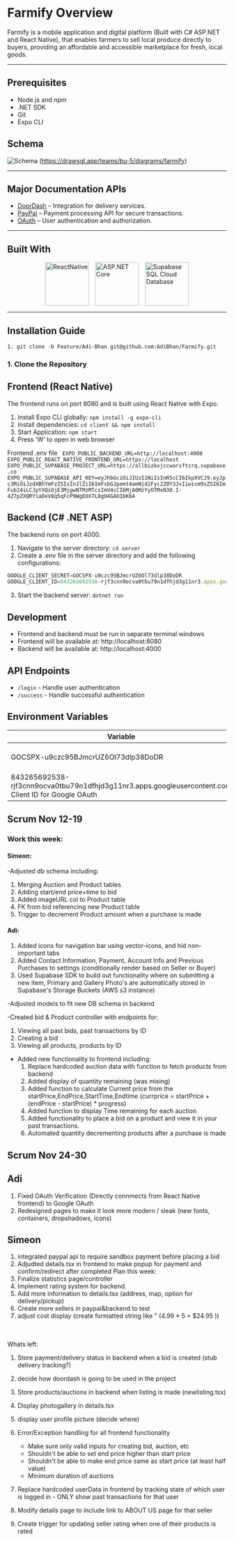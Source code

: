 # Farmify Overview

Farmify is a mobile application and digital platform   (Built with C# ASP.NET and React Native), that enables farmers to sell local produce directly to buyers, providing an affordable and accessible marketplace for fresh, local goods.

---

## Prerequisites
- Node.js and npm
- .NET SDK
- Git
- Expo CLI
## Schema
![Schema](./Images/Schema_11-1-2024.png)
(https://drawsql.app/teams/bu-5/diagrams/farmify)

---

## Major Documentation APIs

- [DoorDash](https://developer.doordash.com/en-US/docs/drive/tutorials/get_started/) – Integration for delivery services.
- [PayPal](https://developer.paypal.com/api/rest/) – Payment processing API for secure transactions.
- [OAuth](https://developers.google.com/identity/protocols/oauth2) – User authentication and authorization.

---

## Built With

<div style="display: flex; flex-direction: row; gap: 15px; align-items: center; justify-content: center;">
  <a href="https://reactnative.dev" target="_blank">
    <img src="./Images/ReactNative.png" alt="ReactNative" width="100" height="100" />
  </a>
  <a href="https://dotnet.microsoft.com/en-us/apps/aspnet" target="_blank">
    <img src="./Images/aspnetcore.png" alt="ASP.NET Core" width="100" height="100" />
  </a>
  <a href="https://supabase.com/" target="_blank">
    <img src="./Images/SupabaseSQL.png" alt="Supabase SQL Cloud Database" width="100" height="100" />
  </a>
</div>

---

## Installation Guide
    1. git clone -b Feature/Adi-Bhan git@github.com:AdiBhan/Farmify.git
### 1. Clone the Repository


## Frontend (React Native)
The frontend runs on port 8080 and is built using React Native with Expo.

1. Install Expo CLI globally: `npm install -g expo-cli`
2. Install dependencies: `cd client && npm install`
3. Start Application: `npm start`
4. Press 'W' to open in web browser

Frontend .env file
`
EXPO_PUBLIC_BACKEND_URL=http://localhost:4000
EXPO_PUBLIC_REACT_NATIVE_FRONTEND_URL=https://localhost
EXPO_PUBLIC_SUPABASE_PROJECT_URL=https://allbizkxjccwarsftcrq.supabase.co
EXPO_PUBLIC_SUPABASE_API_KEY=eyJhbGciOiJIUzI1NiIsInR5cCI6IkpXVCJ9.eyJpc3MiOiJzdXBhYmFzZSIsInJlZiI6ImFsbGJpemt4amNjd2Fyc2Z0Y3JxIiwicm9sZSI6ImFub24iLCJpYXQiOjE3MjgwNTMzMTcsImV4cCI6MjA0MzYyOTMxN30.I-4Z7pZXQRYiaDeV8q5qFcP9WgEOX7L8gU4GAO1bKb4`
## Backend (C# .NET ASP)
The backend runs on port 4000.

1. Navigate to the server directory: `cd server`
2. Create a .env file in the server directory and add the following configurations:
```javascript
GOOGLE_CLIENT_SECRET=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
GOOGLE_CLIENT_ID=843265692538-rjf3cnn9ocva0tbu79n1dfhjd3g11nr3.apps.googleusercontent.com
```
3. Start the backend server: `dotnet run`


## Development

- Frontend and backend must be run in separate terminal windows
- Frontend will be available at: http://localhost:8080
- Backend will be available at: http://localhost:4000

## API Endpoints
 - `/login` - Handle user authentication
 - `/success` - Handle successful authentication


## Environment Variables

| Variable | Description |
|----------|-------------|
|  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 | Secret key for Google OAuth |
|  843265692538-rjf3cnn9ocva0tbu79n1dfhjd3g11nr3.apps.googleusercontent.com Client ID for Google OAuth |



## Scrum Nov 12-19


### Work this week:

#### Simeon:
-Adjusted db schema including:
  1. Merging Auction and Product tables
  2. Adding start/end price+time to bid
  3. Added imageURL col to Product table
  4. FK from bid referencing new Product table
  5. Trigger to decrement Product amount when a purchase is made


#### Adi:
1. Added icons for navigation bar using vector-icons, and hid non-important tabs
2. Added Contact Information, Payment, Account Info and Previous Purchases to settings (conditionally render based on Seller or Buyer)
3. Used Supabase SDK to build out functionality where on submitting a new item, Primary and Gallery Photo's are automatically stored in Supabase's Storage Buckets  (AWS s3 instance)


-Adjusted models to fit new DB schema in backend

-Created bid & Product controller with endpoints for:
   1. Viewing all past bids, past transactions by ID
   2. Creating a bid
   3. Viewing all products, products by ID
   
- Added new functionality to frontend including:
  1. Replace hardcoded auction data with function to fetch products from backend
  2. Added display of quantity remaining (was mising)
  3. Added function to calculate Current price from the startPrice,EndPrice,StartTime,Endtime
      (currprice = startPrice + (endPrice - startPrice) * progress)
  4. Added function to display Time remaining for each auction
  5. Added functionality to place a bid on a product and view it in your past transactions. 
  6. Automated quantity decrementing products after a purchase is made


## Scrum Nov 24-30

## Adi

1. Fixed OAuth Verification (Directly connmects from React Native frontend) to Google OAuth
2. Redesigned pages to make it look more modern / sleak (new fonts, containers, dropshadows, icons)



## Simeon

1. integrated paypal api to require sandbox payment before placing a bid
2. Adjudted details.tsx in frontend to make popup for payment and confirm/redirect after completed
Plan this week:
1. Finalize statistics page/controller
2. Implement rating system for backend. 
3. Add more information to details.tsx (address, map, option for delivery/pickup)
4. Create more sellers in paypal&backend to test
5. adjust cost display (create formatted string like " (4.99 * 5 = $24.95 ))


 <br><br>
  Whats left:

  1. Store payment/delivery status in backend when a bid is created (stub delivery tracking?)

  2. decide how doordash is going to be used in the project

  3. Store products/auctions in backend when listing is made (newlisting.tsx)

  4. Display photogallery in details.tsx

  5. display user profile picture (decide where)

  4. Error/Exception handling for all frontend functionality 
      - Make sure only valid inputs for creating bid, auction, etc
      - Shouldn't be able to set end price higher than start price
      - Shouldn't be able to make end price same as start price (at least half value)
      - Minimum duration of auctions

  5. Replace hardcoded userData in frontend by tracking state of which user is logged in
    - ONLY show past transactions for that user
  
  6. Modify details page to include link to ABOUT US page for that seller

  7. Create trigger for updating seller rating when one of their products is rated

  



